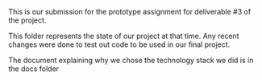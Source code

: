 This is our submission for the prototype assignment for deliverable #3 of the project.

This folder represents the state of our project at that time.  Any recent changes were done to test out code to be used in our final project.

The document explaining why we chose the technology stack we did is in the docs folder
